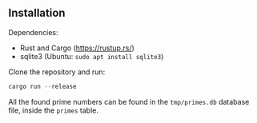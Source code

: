 ## Installation

Dependencies:

- Rust and Cargo (https://rustup.rs/)
- sqlite3 (Ubuntu: `sudo apt install sqlite3`)

Clone the repository and run:

```rs
cargo run --release
```

All the found prime numbers can be found in the `tmp/primes.db` database file, inside the `primes` table.
